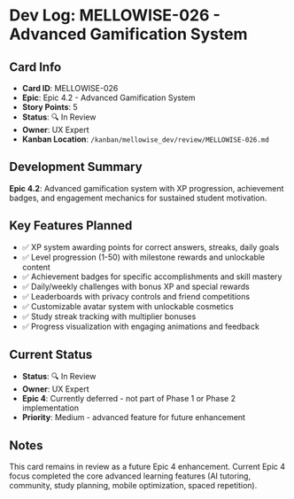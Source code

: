 # Dev Log: MELLOWISE-026 - Advanced Gamification System

## Card Info
- **Card ID**: MELLOWISE-026
- **Epic**: Epic 4.2 - Advanced Gamification System
- **Story Points**: 5
- **Status**: 🔍 In Review
- **Owner**: UX Expert
- **Kanban Location**: `/kanban/mellowise_dev/review/MELLOWISE-026.md`

## Development Summary
**Epic 4.2**: Advanced gamification system with XP progression, achievement badges, and engagement mechanics for sustained student motivation.

## Key Features Planned
- ✅ XP system awarding points for correct answers, streaks, daily goals
- ✅ Level progression (1-50) with milestone rewards and unlockable content
- ✅ Achievement badges for specific accomplishments and skill mastery
- ✅ Daily/weekly challenges with bonus XP and special rewards
- ✅ Leaderboards with privacy controls and friend competitions
- ✅ Customizable avatar system with unlockable cosmetics
- ✅ Study streak tracking with multiplier bonuses
- ✅ Progress visualization with engaging animations and feedback

## Current Status
- **Status**: 🔍 In Review
- **Owner**: UX Expert
- **Epic 4**: Currently deferred - not part of Phase 1 or Phase 2 implementation
- **Priority**: Medium - advanced feature for future enhancement

## Notes
This card remains in review as a future Epic 4 enhancement. Current Epic 4 focus completed the core advanced learning features (AI tutoring, community, study planning, mobile optimization, spaced repetition).